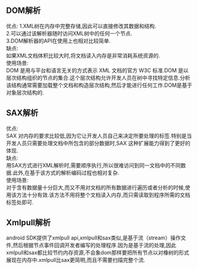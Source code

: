 ## DOM解析
优点:
1.XML树在内存中完整存储,因此可以直接修改其数据和结构.  
2.可以通过该解析器随时访问XML树中的任何一个节点.  
3.DOM解析器的API在使用上也相对比较简单.  
缺点:  
如果XML文档体积比较大时,将文档读入内存是非常消耗系统资源的.  
使用场景:  
DOM 是用与平台和语言无关的方式表示 XML 文档的官方 W3C 标准.DOM 是以层次结构组织的节点的集合.这个层次结构允许开发人员在树中寻找特定信息.分析该结构通常需要加载整个文档和构造层次结构,然后才能进行任何工作.DOM是基于对象层次结构的.

## SAX解析
优点:  
SAX 对内存的要求比较低,因为它让开发人员自己来决定所要处理的标签.特别是当开发人员只需要处理文档中所包含的部分数据时,SAX 这种扩展能力得到了更好的体现.  
缺点:  
用SAX方式进行XML解析时,需要顺序执行,所以很难访问到同一文档中的不同数据.此外,在基于该方式的解析编码过程也相对复杂.  
使用场景:  
对于含有数据量十分巨大,而又不用对文档的所有数据进行遍历或者分析的时候,使用该方法十分有效.该方法不用将整个文档读入内存,而只需读取到程序所需的文档标签处即可.  

## Xmlpull解析
android SDK提供了xmlpull api,xmlpull和sax类似,是基于流（stream）操作文件,然后根据节点事件回调开发者编写的处理程序.因为是基于流的处理,因此xmlpull和sax都比较节约内存资源,不会象dom那样要把所有节点以对橡树的形式展现在内存中.xmlpull比sax更简明,而且不需要扫描完整个流.
